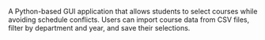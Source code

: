 A Python-based GUI application that allows students to select courses while avoiding schedule conflicts. Users can import course data from CSV files, filter by department and year, and save their selections.
